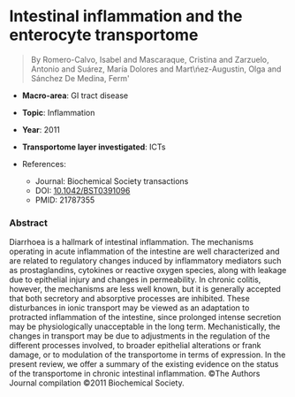 # Intestinal inflammation and the enterocyte transportome

> By Romero-Calvo, Isabel and Mascaraque, Cristina and Zarzuelo, Antonio and Suárez, María Dolores and Mart\ńez-Augustin, Olga and Sánchez De Medina, Ferm\'

- **Macro-area**: GI tract disease
- **Topic**: Inflammation
- **Year**: 2011
- **Transportome layer investigated**: ICTs

- References:
  - Journal: Biochemical Society transactions
  - DOI: [10.1042/BST0391096](https://doi.org/10.1042/BST0391096)
  - PMID: 21787355

### Abstract

Diarrhoea is a hallmark of intestinal inflammation. The mechanisms operating in acute inflammation of the intestine are well characterized and are related to regulatory changes induced by inflammatory mediators such as prostaglandins, cytokines or reactive oxygen species, along with leakage due to epithelial injury and changes in permeability. In chronic colitis, however, the mechanisms are less well known, but it is generally accepted that both secretory and absorptive processes are inhibited. These disturbances in ionic transport may be viewed as an adaptation to protracted inflammation of the intestine, since prolonged intense secretion may be physiologically unacceptable in the long term. Mechanistically, the changes in transport may be due to adjustments in the regulation of the different processes involved, to broader epithelial alterations or frank damage, or to modulation of the transportome in terms of expression. In the present review, we offer a summary of the existing evidence on the status of the transportome in chronic intestinal inflammation. ©The Authors Journal compilation ©2011 Biochemical Society.
